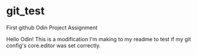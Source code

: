 # git_test

First github Odin Project Assignment

Hello Odin! This is a modification I'm making to my readme to test if my git config's core.editor was set correctly.
